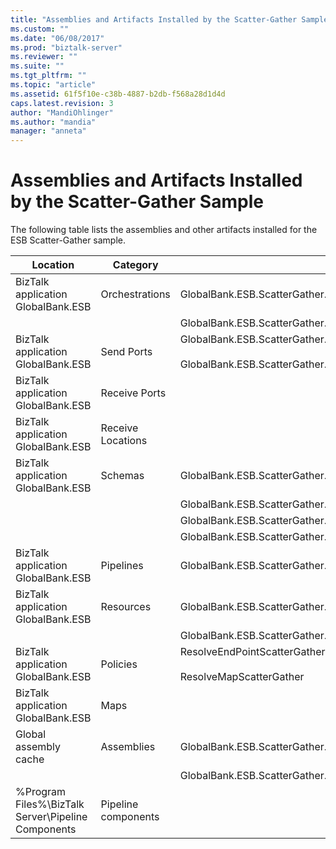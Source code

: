 ```yaml
---
title: "Assemblies and Artifacts Installed by the Scatter-Gather Sample | Microsoft Docs"
ms.custom: ""
ms.date: "06/08/2017"
ms.prod: "biztalk-server"
ms.reviewer: ""
ms.suite: ""
ms.tgt_pltfrm: ""
ms.topic: "article"
ms.assetid: 61f5f10e-c38b-4887-b2db-f568a28d1d4d
caps.latest.revision: 3
author: "MandiOhlinger"
ms.author: "mandia"
manager: "anneta"
---
```

# Assemblies and Artifacts Installed by the Scatter-Gather Sample
The following table lists the assemblies and other artifacts installed for the ESB Scatter-Gather sample.  


|                      Location                       |      Category       |                                                            Name and version of the component                                                             |
|-----------------------------------------------------|---------------------|----------------------------------------------------------------------------------------------------------------------------------------------------------|
|         BizTalk application GlobalBank.ESB          |   Orchestrations    |                                                      GlobalBank.ESB.ScatterGather.Processes.Broker                                                       |
|                                                     |                     |                                                 GlobalBank.ESB.ScatterGather.Processes.ServiceDispatcher                                                 |
|         BizTalk application GlobalBank.ESB          |     Send Ports      | GlobalBank.ESB.ScatterGather.Processes_2.0.0.0_<br /><br /> GlobalBank.ESB.ScatterGather.Processes.ServiceDispatcher_ServiceRequestPort_d98186f1038d4721 |
|         BizTalk application GlobalBank.ESB          |    Receive Ports    |                                                                                                                                                          |
|         BizTalk application GlobalBank.ESB          |  Receive Locations  |                                                                                                                                                          |
|         BizTalk application GlobalBank.ESB          |       Schemas       |                                           GlobalBank.ESB.ScatterGather.Schemas.RequestMetaData Version 2.0.0.0                                           |
|                                                     |                     |                                         GlobalBank.ESB.ScatterGather.Schemas.AggregatedResponse Version 2.0.0.0                                          |
|                                                     |                     |                                           GlobalBank.ESB.ScatterGather.Schemas.ServiceResponse Version 2.0.0.0                                           |
|                                                     |                     |                                           GlobalBank.ESB.ScatterGather.Schemas.ServicePayload Version 2.0.0.0                                            |
|         BizTalk application GlobalBank.ESB          |      Pipelines      |                                        GlobalBank.ESB.ScatterGather.Processes.AggregatingPipeline Version 2.0.0.0                                        |
|         BizTalk application GlobalBank.ESB          |      Resources      |                                                  GlobalBank.ESB.ScatterGather.Processes Version 2.0.0.0                                                  |
|                                                     |                     |                                                   GlobalBank.ESB.ScatterGather.Schemas Version 2.0.0.0                                                   |
|         BizTalk application GlobalBank.ESB          |      Policies       |                                             ResolveEndPointScatterGather<br /><br /> ResolveMapScatterGather                                             |
|         BizTalk application GlobalBank.ESB          |        Maps         |                                                                                                                                                          |
|                Global assembly cache                |     Assemblies      |                                                  GlobalBank.ESB.ScatterGather.Processes Version 2.0.0.0                                                  |
|                                                     |                     |                                                   GlobalBank.ESB.ScatterGather.Schemas Version 2.0.0.0                                                   |
| %Program Files%\\BizTalk Server\Pipeline Components | Pipeline components |                                                                                                                                                          |

